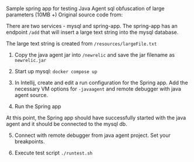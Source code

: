 Sample spring app for testing Java Agent sql obfuscation of large parameters (10MB +)
Original source code from: 

There are two services - mysql and spring-app.  The spring-app has an endpoint `/add` that will insert 
a large text string into the mysql database.  

The large text string is created from `/resources/largeFile.txt` 

1. Copy the java agent jar into `/newrelic` and save the jar filename as `newrelic.jar`

2. Start up mysql:
`docker compose up`

3. In Intellij, create and edit a run configuration for the Spring app. Add the necessary
VM options for `-javaagent` and remote debugger with java agent source. 

4. Run the Spring app

At this point, the Spring app should have successfully started with the java agent and it
should be connected to the mysql db. 

5. Connect with remote debugger from java agent project. Set your breakpoints.

6. Execute test script 
`./runtest.sh`

